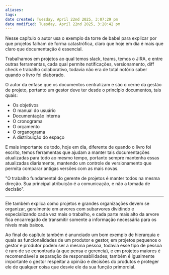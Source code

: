 ```yaml
---
aliases: 
tags: 
date created: Tuesday, April 22nd 2025, 3:07:29 pm
date modified: Tuesday, April 22nd 2025, 3:20:42 pm
---
```

Nesse capítulo o autor usa o exemplo da torre de babel para explicar por que projetos falham de forma catastrófica, claro que hoje em dia é mais que claro que documentação é essencial.

Trabalhamos em projetos ao qual temos slack, teams, temos o JIRA, e entre outras ferramentas, cada qual permite notificações, versionamento, diff check e trabalho colaborativo, todavia não era de total notório saber quando o livro foi elaborado.

O autor da enfase que os documentos centralizam e são o cerne da gestão de projeto, portanto um gestor deve ter desde o princípio documentos, tais quais:

- Os objetivos
- O manual do usuário
- Documentação interna
- O cronograma
- O orçamento
- O organograma
- A distribuição do espaço

E mais importante de todo, hoje em dia, diferente de quando o livro foi escrito, temos ferramentas que ajudam a manter tais documentações atualizadas para todo ao mesmo tempo, portanto sempre mantenha essas atualizadas diariamente, mantendo um controle de versionamento que permita comparar antigas versões com as mais novas.

"O trabalho fundamental do gerente de projetos é manter todos na mesma direção. Sua principal atribuição é a comunicação, e não a tomada de decisão".

---

Ele também explica como projetos e grandes organizações devem se organizar, geralmente em arvores com subarvores dividindo e especializando cada vez mais o trabalho, e cada parte mais alto da arvore fica encarregado de transmitir somente a informação necessária para os níveis mais baixos.

Ao final do capítulo também é anunciado um bom exemplo de hierarquia e quais as funcionalidades de um produtor e gestor, em projetos pequenos o gestor e produtor podem ser a mesma pessoa, todavia esse tipo de pessoa é raro de se ecnontrada (a que pensa e gerencia), e em projetos maiores é recomendável a separação de responsabilidades; também é igualmente importante o gestor respeitar a opinião e decisões do produtos e proteger ele de qualquer coisa que desvie ele da sua função primordial.

